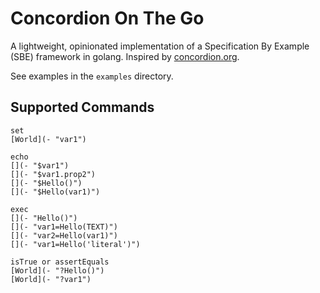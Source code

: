 # Concordion On The Go

A lightweight, opinionated implementation of a Specification By Example (SBE) framework in golang.
Inspired by [concordion.org](https://concordion.org).

See examples in the `examples` directory.

## Supported Commands

```
set
[World](- "var1")

echo
[](- "$var1")
[](- "$var1.prop2")
[](- "$Hello()")
[](- "$Hello(var1)")

exec
[](- "Hello()")
[](- "var1=Hello(TEXT)")
[](- "var2=Hello(var1)")
[](- "var1=Hello('literal')")

isTrue or assertEquals
[World](- "?Hello()")
[World](- "?var1")
```


